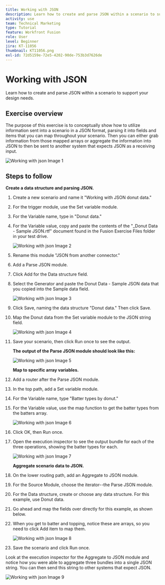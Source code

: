 ```yaml
---
title: Working with JSON
description: Learn how to create and parse JSON within a scenario to support your design needs.
activity: use
team: Technical Marketing
type: Tutorial
feature: Workfront Fusion
role: User
level: Beginner
jira: KT-11056
thumbnail: KT11056.png
exl-id: 72d5159e-72e5-4202-90de-753b3d7626de
---
```

# Working with JSON

Learn how to create and parse JSON within a scenario to support your design needs.

## Exercise overview

The purpose of this exercise is to conceptually show how to utilize information sent into a scenario in a JSON format, parsing it into fields and items that you can map throughout your scenario. Then you can either grab information from those mapped arrays or aggregate the information into JSON to then be sent to another system that expects JSON as a receiving input.

   ![Working with json Image 1](../12-exercises/assets/working-with-json-walkthrough-1.png)

## Steps to follow

   **Create a data structure and parsing JSON.**

1. Create a new scenario and name it "Working with JSON donut data."
1. For the trigger module, use the Set variable module.
1. For the Variable name, type in "Donut data."
1. For the Variable value, copy and paste the contents of the "_Donut Data - Sample JSON.rtf" document found in the Fusion Exercise Files folder in your test drive.

   ![Working with json Image 2](../12-exercises/assets/working-with-json-walkthrough-2.png)

1. Rename this module "JSON from another connector."
1. Add a Parse JSON module.
1. Click Add for the Data structure field.
1. Select the Generator and paste the Donut Data - Sample JSON data that you copied into the Sample data field.

   ![Working with json Image 3](../12-exercises/assets/working-with-json-walkthrough-3.png)

1. Click Save, naming the data structure "Donut data." Then click Save.
1. Map the Donut data from the Set variable module to the JSON string field.

   ![Working with json Image 4](../12-exercises/assets/working-with-json-walkthrough-4.png)

1. Save your scenario, then click Run once to see the output.

    **The output of the Parse JSON module should look like this:**

   ![Working with json Image 5](../12-exercises/assets/working-with-json-walkthrough-5.png)

    **Map to specific array variables.**

1. Add a router after the Parse JSON module.
1. In the top path, add a Set variable module.
1. For the Variable name, type "Batter types by donut."
1. For the Variable value, use the map function to get the batter types from the batters array.

   ![Working with json Image 6](../12-exercises/assets/working-with-json-walkthrough-6.png)

1. Click OK, then Run once.
1. Open the execution inspector to see the output bundle for each of the three operations, showing the batter types for each.

   ![Working with json Image 7](../12-exercises/assets/working-with-json-walkthrough-7.png)

    **Aggregate scenario data to JSON.**

1. On the lower routing path, add an Aggregate to JSON module.
1. For the Source Module, choose the iterator--the Parse JSON module.
1. For the Data structure, create or choose any data structure. For this example, use Donut data.
1. Go ahead and map the fields over directly for this example, as shown below.
1. When you get to batter and topping, notice these are arrays, so you need to click Add item to map them.

   ![Working with json Image 8](../12-exercises/assets/working-with-json-walkthrough-8.png)

1. Save the scenario and click Run once.

Look at the execution inspector for the Aggregate to JSON module and notice how you were able to aggregate three bundles into a single JSON string. You can then send this string to other systems that expect JSON.

   ![Working with json Image 9](../12-exercises/assets/working-with-json-walkthrough-9.png)
